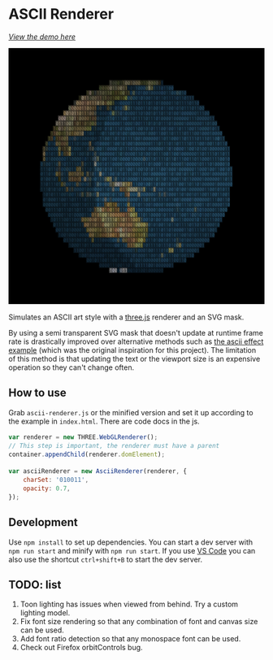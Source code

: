 # ASCII Renderer

[*View the demo here*][ascii-demo]

[![Earth demo](demo.png?raw=true)][ascii-demo]

Simulates an ASCII art style with a [three.js] renderer and an SVG mask.

By using a semi transparent SVG mask that doesn't update at runtime frame rate
is drastically improved over alternative methods such as [the ascii effect
example][ascii-effect-eg] (which was the original inspiration for this project).
The limitation of this method is that updating the text or the viewport size is
an expensive operation so they can't change often.

## How to use

Grab `ascii-renderer.js` or the minified version and set it up according to the
example in `index.html`. There are code docs in the js.

```js
var renderer = new THREE.WebGLRenderer();
// This step is important, the renderer must have a parent
container.appendChild(renderer.domElement);

var asciiRenderer = new AsciiRenderer(renderer, {
    charSet: '010011',
    opacity: 0.7,
});
```

## Development

Use `npm install` to set up dependencies. You can start a dev server with
`npm run start` and minify with `npm run start`. If you use [VS Code][vs-code]
you can also use the shortcut `ctrl+shift+B` to start the dev server.

## TODO: list

1. Toon lighting has issues when viewed from behind. Try a custom lighting model.
1. Fix font size rendering so that any combination of font and canvas size can be used.
1. Add font ratio detection so that any monospace font can be used.
1. Check out Firefox orbitControls bug.

[ascii-demo]: https://deovolentegames.github.io/ascii-renderer/
[three.js]: https://github.com/mrdoob/three.js
[ascii-effect-eg]: https://threejs.org/examples/?q=ascii#canvas_ascii_effect
[vs-code]: https://code.visualstudio.com/